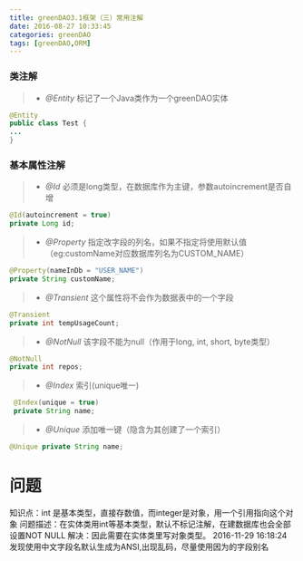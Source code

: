 ```yaml
---
title: greenDAO3.1框架（三）常用注解
date: 2016-08-27 10:33:45
categories: greenDAO
tags: [greenDAO,ORM]
---
```

### 类注解
>* *@Entity* 标记了一个Java类作为一个greenDAO实体
```java
@Entity
public class Test {
...
}
```

### 基本属性注解
>* *@Id* 必须是long类型，在数据库作为主键，参数autoincrement是否自增
```java
@Id(autoincrement = true)
private Long id;
```

>* *@Property* 指定改字段的列名，如果不指定将使用默认值（eg:customName对应数据库列名为CUSTOM_NAME）
```java
@Property(nameInDb = "USER_NAME")
private String customName;
```

>* *@Transient* 这个属性将不会作为数据表中的一个字段
```java
@Transient
private int tempUsageCount;
```

>* *@NotNull* 该字段不能为null（作用于long, int, short, byte类型）
```java
@NotNull
private int repos;
```

>* *@Index* 索引(unique唯一)
```java
 @Index(unique = true)
 private String name;
```

>* *@Unique* 添加唯一键（隐含为其创建了一个索引）
```java
@Unique private String name;
```

# 问题
知识点：int 是基本类型，直接存数值，而integer是对象，用一个引用指向这个对象
问题描述：在实体类用int等基本类型，默认不标记注解，在建数据库也会全部设置NOT NULL
解决：因此需要在实体类里写对象类型。
2016-11-29 16:18:24 发现使用中文字段名默认生成为ANSI,出现乱码，尽量使用因为的字段别名


